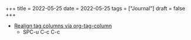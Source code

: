 +++
title = 2022-05-25
date = 2022-05-25
tags = ["Journal"]
draft = false
+++

-   [Realign tag columns via org-tag-column](https://emacs.stackexchange.com/questions/56287/org-mode-tag-column-setting-is-ignored%20)
    -   SPC-u C-c C-c
